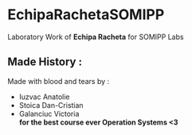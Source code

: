 # EchipaRachetaSOMIPP
Laboratory Work of <b><it>Echipa Racheta</it></b> for SOMIPP Labs

## Made History : 
Made with blood and tears by : <br/>
* Iuzvac Anatolie <br/>
* Stoica Dan-Cristian <br/>
* Galanciuc Victoria <br/>
<b>for the best course ever Operation Systems<b/> <3
